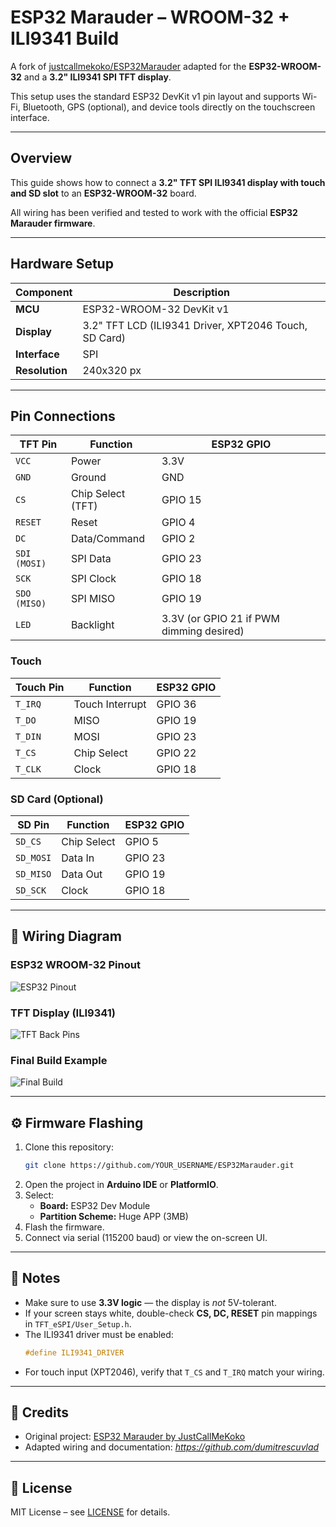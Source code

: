 # ESP32 Marauder – WROOM-32 + ILI9341 Build

A fork of [justcallmekoko/ESP32Marauder](https://github.com/justcallmekoko/ESP32Marauder) adapted for the **ESP32-WROOM-32** and a **3.2" ILI9341 SPI TFT display**.

This setup uses the standard ESP32 DevKit v1 pin layout and supports Wi-Fi, Bluetooth, GPS (optional), and device tools directly on the touchscreen interface.

---

## Overview

This guide shows how to connect a **3.2" TFT SPI ILI9341 display with touch and SD slot** to an **ESP32-WROOM-32** board.

All wiring has been verified and tested to work with the official **ESP32 Marauder firmware**.

---

## Hardware Setup

| Component | Description |
|------------|--------------|
| **MCU** | ESP32-WROOM-32 DevKit v1 |
| **Display** | 3.2" TFT LCD (ILI9341 Driver, XPT2046 Touch, SD Card) |
| **Interface** | SPI |
| **Resolution** | 240x320 px |

---

## Pin Connections

| TFT Pin | Function | ESP32 GPIO |
|----------|-----------|-------------|
| `VCC` | Power | 3.3V |
| `GND` | Ground | GND |
| `CS` | Chip Select (TFT) | GPIO 15 |
| `RESET` | Reset | GPIO 4 |
| `DC` | Data/Command | GPIO 2 |
| `SDI (MOSI)` | SPI Data | GPIO 23 |
| `SCK` | SPI Clock | GPIO 18 |
| `SDO (MISO)` | SPI MISO | GPIO 19 |
| `LED` | Backlight | 3.3V (or GPIO 21 if PWM dimming desired) |

### Touch

| Touch Pin | Function | ESP32 GPIO |
|------------|-----------|-------------|
| `T_IRQ` | Touch Interrupt | GPIO 36 |
| `T_DO` | MISO | GPIO 19 |
| `T_DIN` | MOSI | GPIO 23 |
| `T_CS` | Chip Select | GPIO 22 |
| `T_CLK` | Clock | GPIO 18 |

### SD Card (Optional)

| SD Pin | Function | ESP32 GPIO |
|---------|-----------|-------------|
| `SD_CS` | Chip Select | GPIO 5 |
| `SD_MOSI` | Data In | GPIO 23 |
| `SD_MISO` | Data Out | GPIO 19 |
| `SD_SCK` | Clock | GPIO 18 |

---

## 🧱 Wiring Diagram

### ESP32 WROOM-32 Pinout

![ESP32 Pinout](<img width="622" height="432" alt="2" src="https://github.com/user-attachments/assets/de4f2a72-775c-4a09-82c1-2f01d2103000" />
)

### TFT Display (ILI9341)

![TFT Back Pins](<img width="1000" height="608" alt="3" src="https://github.com/user-attachments/assets/0065d9ea-121e-4cf0-9cdc-107a3c24db3c" />
)

### Final Build Example

![Final Build](![1](https://github.com/user-attachments/assets/3c45f121-8e1d-4586-9d1c-dfa3794eca62)
)

---

## ⚙️ Firmware Flashing

1. Clone this repository:
   ```bash
   git clone https://github.com/YOUR_USERNAME/ESP32Marauder.git
   ```
2. Open the project in **Arduino IDE** or **PlatformIO**.
3. Select:
   - **Board:** ESP32 Dev Module  
   - **Partition Scheme:** Huge APP (3MB)
4. Flash the firmware.
5. Connect via serial (115200 baud) or view the on-screen UI.

---

## 🧭 Notes

- Make sure to use **3.3V logic** — the display is *not* 5V-tolerant.
- If your screen stays white, double-check **CS, DC, RESET** pin mappings in `TFT_eSPI/User_Setup.h`.
- The ILI9341 driver must be enabled:
  ```cpp
  #define ILI9341_DRIVER
  ```
- For touch input (XPT2046), verify that `T_CS` and `T_IRQ` match your wiring.

---

## 🙌 Credits

- Original project: [ESP32 Marauder by JustCallMeKoko](https://github.com/justcallmekoko/ESP32Marauder)
- Adapted wiring and documentation: *https://github.com/dumitrescuvlad*

---

## 🧰 License

MIT License – see [LICENSE](LICENSE) for details.
